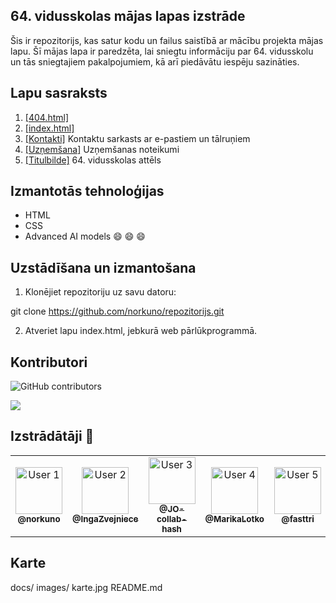 ## 64. vidusskolas mājas lapas izstrāde

Šis ir repozitorijs, kas satur kodu un failus saistībā ar mācību projekta mājas lapu. Šī mājas lapa ir paredzēta, lai sniegtu informāciju par 64. vidusskolu un tās sniegtajiem pakalpojumiem, kā arī piedāvātu iespēju sazināties.

## Lapu sasraksts
1. [[404.html]](https://github.com/norkuno/repozitorijs/blob/main/404.html) 
2. [[index.html]](https://github.com/norkuno/repozitorijs/blob/main/index.html)
3. [[Kontakti]](https://github.com/norkuno/repozitorijs/blob/main/index_contact.html) Kontaktu sarkasts ar e-pastiem un tālruņiem
4. [[Uzņemšana]](https://github.com/norkuno/repozitorijs/blob/main/index_uznemsana.html) Uzņemšanas noteikumi
5. [[Titulbilde]](https://github.com/norkuno/repozitorijs/blob/main/r64vsk.jpeg) 64. vidusskolas attēls

## Izmantotās tehnoloģijas
+ HTML
+ CSS
+ Advanced AI models &#128516; &#128516; &#128516;

## Uzstādīšana un izmantošana

1. Klonējiet repozitoriju uz savu datoru:

git clone https://github.com/norkuno/repozitorijs.git

2. Atveriet lapu index.html, jebkurā web pārlūkprogrammā.

## Kontributori

![GitHub contributors](https://img.shields.io/github/contributors/norkuno/repozitorijs?color=blue&style=flat-square)

<a href="https://github.com/norkuno/repozitorijs/graphs/contributors">
  <img src="https://contrib.rocks/image?repo=norkuno/repozitorijs" />
</a>


## Izstrādātāji 👥

<table>
  <tr>
    <td align="center">
      <a href="https://github.com/norkuno">
        <img src="https://github.com/norkuno.png" width="75px;" alt="User 1"/>
        <br /><sub><b>@norkuno</b></sub>
      </a>
    </td>
    <td align="center">
      <a href="https://github.com/IngaZvejniece">
        <img src="https://github.com/IngaZvejniece.png" width="75px;" alt="User 2"/>
        <br /><sub><b>@IngaZvejniece</b></sub>
      </a>
    </td>
        <td align="center">
      <a href="https://github.com/JO-collab-hash">
        <img src="https://github.com/JO-collab-hash.png" width="75px;" alt="User 3"/>
        <br /><sub><b>@JO-collab-hash</b></sub>
      </a>
    </td>
        <td align="center">
      <a href="https://github.com/MarikaLotko">
        <img src="https://github.com/MarikaLotko.png" width="75px;" alt="User 4"/>
        <br /><sub><b>@MarikaLotko</b></sub>
      </a>
    </td>
        <td align="center">
      <a href="https://github.com/fasttri">
        <img src="https://github.com/fasttri.png" width="75px;" alt="User 5"/>
        <br /><sub><b>@fasttri</b></sub>
      </a>
    </td>
  </tr>
</table>

## Karte
docs/
    images/
        karte.jpg
    README.md
